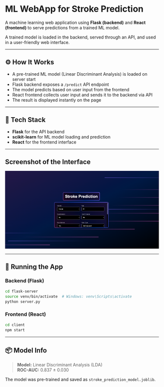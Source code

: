 
# ML WebApp for Stroke Prediction

A machine learning web application using **Flask (backend)** and **React (frontend)** to serve predictions from a trained ML model.

A trained model is loaded in the backend, served through an API, and used in a user-friendly web interface.

---

## ⚙️ How It Works

- A pre-trained ML model (Linear Discriminant Analysis) is loaded on server start
- Flask backend exposes a `/predict` API endpoint
- The model predicts based on user input from the frontend
- React frontend collects user input and sends it to the backend via API
- The result is displayed instantly on the page

---

## 🧪 Tech Stack

- **Flask** for the API backend
- **scikit-learn** for ML model loading and prediction
- **React** for the frontend interface

---

## Screenshot of the Interface

![App Screenshot](./screenshot_interface.png)

---

## 🚀 Running the App

### Backend (Flask)
```bash
cd flask-server
source venv/bin/activate  # Windows: venv\Scripts\activate
python server.py
```

### Frontend (React)
```bash
cd client
npm start
```

---

## 📦 Model Info

> **Model:** Linear Discriminant Analysis (LDA)  
> **ROC-AUC:** 0.837 ± 0.030

The model was pre-trained and saved as `stroke_prediction_model.joblib`.
